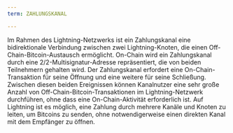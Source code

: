 ```yaml
---
term: ZAHLUNGSKANAL

---
```

Im Rahmen des Lightning-Netzwerks ist ein Zahlungskanal eine bidirektionale Verbindung zwischen zwei Lightning-Knoten, die einen Off-Chain-Bitcoin-Austausch ermöglicht. On-Chain wird ein Zahlungskanal durch eine 2/2-Multisignatur-Adresse repräsentiert, die von beiden Teilnehmern gehalten wird. Der Zahlungskanal erfordert eine On-Chain-Transaktion für seine Öffnung und eine weitere für seine Schließung. Zwischen diesen beiden Ereignissen können Kanalnutzer eine sehr große Anzahl von Off-Chain-Bitcoin-Transaktionen im Lightning-Netzwerk durchführen, ohne dass eine On-Chain-Aktivität erforderlich ist. Auf Lightning ist es möglich, eine Zahlung durch mehrere Kanäle und Knoten zu leiten, um Bitcoins zu senden, ohne notwendigerweise einen direkten Kanal mit dem Empfänger zu öffnen.